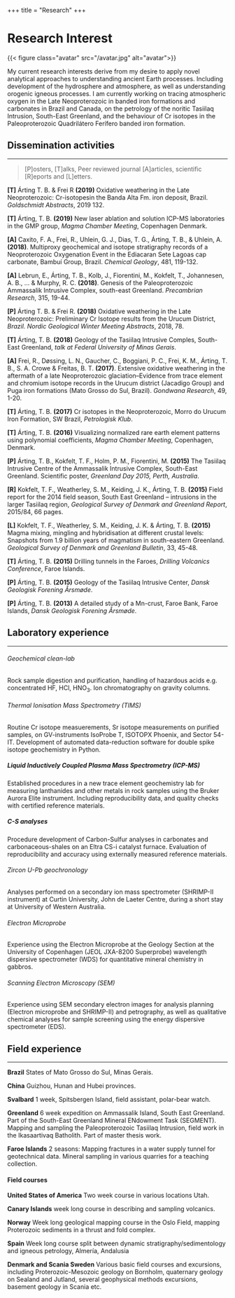 +++
title = "Research"
+++

# Research Interest

{{< figure class="avatar" src="/avatar.jpg" alt="avatar">}}

My current research interests derive from my desire to apply novel analytical approaches to understanding ancient Earth processes. Including development of the hydrosphere and atmosphere, as well as understanding orogenic igneous processes. I am currently working on tracing atmospheric oxygen in the Late Neoproterozoic in banded iron formations and carbonates in Brazil and Canada, on the petrology of the noritic Tasiilaq Intrusion, South-East Greenland, and the behaviour of Cr isotopes in the Paleoproterozoic Quadrilátero Ferífero banded iron formation.


## Dissemination activities

---

>
> [P]osters, [T]alks, Peer reviewed journal [A]articles, scientific [R]eports and [L]etters.
> 

__[T]__ Árting T. B. & Frei R __(2019)__ Oxidative weathering in the Late Neoproterozoic: Cr-isotopesin the Banda Alta Fm. iron deposit, Brazil. _Goldschmidt Abstracts_, 2019 132.

__[T]__ Árting, T. B. __(2019)__ New laser ablation and solution ICP-MS laboratories in the GMP group, _Magma Chamber Meeting_, Copenhagen Denmark. 

__[A]__ Caxito, F. A., Frei, R., Uhlein, G. J., Dias, T. G., Árting, T. B., & Uhlein, A. __(2018)__. Multiproxy geochemical and isotope stratigraphy records of a Neoproterozoic Oxygenation Event in the Ediacaran Sete Lagoas cap carbonate, Bambuí Group, Brazil. _Chemical Geology_, 481, 119-132.

__[A]__ Lebrun, E., Árting, T. B., Kolb, J., Fiorentini, M., Kokfelt, T., Johannesen, A. B., ... & Murphy, R. C. __(2018)__. Genesis of the Paleoproterozoic Ammassalik Intrusive Complex, south-east Greenland. _Precambrian Research_, 315, 19-44.

__[P]__ Árting T. B. & Frei R. __(2018)__ Oxidative weathering in the Late Neoproterozoic: Preliminary Cr Isotope results from the Urucum District, _Brazil. Nordic Geological Winter Meeting Abstracts_, 2018, 78.

__[T]__ Árting, T. B. __(2018)__ Geology of the Tasiilaq Intrusive Comples, South-East Greenland, _talk at Federal University of Minas Gerais_.

__[A]__ Frei, R., Døssing, L. N., Gaucher, C., Boggiani, P. C., Frei, K. M., Árting, T. B., S. A. Crowe & Freitas, B. T. __(2017)__. Extensive oxidative weathering in the aftermath of a late Neoproterozoic glaciation–Evidence from trace element and chromium isotope records in the Urucum district (Jacadigo Group) and Puga iron formations (Mato Grosso do Sul, Brazil). _Gondwana Research_, 49, 1-20.

__[T]__ Árting, T. B. __(2017)__ Cr isotopes in the Neoproterozoic, Morro do Urucum Iron Formation, SW Brazil, _Petrologisk Klub_.

__[T]__ Árting, T. B. __(2016)__ Visualizing normalized rare earth element patterns using polynomial coefficients, _Magma Chamber Meeting_, Copenhagen, Denmark.

__[P]__ Árting, T. B., Kokfelt, T. F., Holm, P. M., Fiorentini, M. __(2015)__ The Tasiilaq Intrusive Centre of the Ammassalik Intrusive Complex, South-East Greenland. Scientific poster, _Greenland Day 2015, Perth, Australia_.

__[R]__ Kokfelt, T. F., Weatherley, S. M., Keiding, J. K., Árting, T. B. __(2015)__ Field report for the 2014 field season, South East Greenland – intrusions in the larger Tasiilaq region, _Geological Survey of Denmark and Greenland Report_, 2015/84, 66 pages.

__[L]__ Kokfelt, T. F., Weatherley, S. M., Keiding, J. K. & Árting, T. B. __(2015)__ Magma mixing, mingling and hybridisation at different crustal levels: Snapshots from 1.9 billion years of magmatism in south-eastern Greenland. _Geological Survey of Denmark and Greenland Bulletin_, 33, 45-48.

__[T]__ Árting, T. B. __(2015)__ Drilling tunnels in the Faroes, _Drilling Volcanics Conference_, Faroe Islands. 

__[P]__ Árting, T. B. __(2015)__ Geology of the Tasiilaq Intrusive Center, _Dansk Geologisk Forening Årsmøde_.

__[P]__ Árting, T. B. __(2013)__ A detailed study of a Mn-crust, Faroe Bank, Faroe Islands, _Dansk Geologisk Forening Årsmøde_.

## Laboratory experience

---

###### Geochemical clean-lab
Rock sample digestion and purification, handling of hazardous acids e.g. concentrated HF, HCl, HNO<sub>3</sub>. Ion chromatography on gravity columns. 

###### Thermal Ionisation Mass Spectrometry (TIMS)
Routine Cr isotope measuerements, Sr isotope measurements on purified samples, on GV-instruments IsoProbe T, ISOTOPX Phoenix, and Sector 54-IT. Development of automated data-reduction software for double spike isotope geochemistry in Python.

##### Liquid Inductively Coupled Plasma Mass Spectrometry (ICP-MS)
Established procedures in a new trace element geochemistry lab for measuring lanthanides and other metals in rock samples using the Bruker Aurora Elite instrument. Including reproducibility data, and quality checks with certified reference materials.

##### C-S analyses
Procedure development of Carbon-Sulfur analyses in carbonates and carbonaceous-shales on an Eltra CS-i catalyst furnace. Evaluation of reproducibility and accuracy using externally measured reference materials.

###### Zircon U-Pb geochronology
Analyses performed on a secondary ion mass spectrometer (SHRIMP-II instrument) at Curtin University, John de Laeter Centre, during a short stay at University of Western Australia.

###### Electron Microprobe
Experience using the Electron Microprobe at the Geology Section at the University of Copenhagen (JEOL JXA-8200 Superprobe) wavelength dispersive spectrometer (WDS) for quantitative mineral chemistry in gabbros.

###### Scanning Electron Microscopy (SEM)
Experience using SEM secondary electron images for analysis planning (Electron microprobe and SHRIMP-II) and petrography, as well as qualitative chemical analyses for sample screening using the energy dispersive spectrometer (EDS).

## Field experience

---

__Brazil__ States of Mato Grosso do Sul, Minas Gerais.

__China__ Guizhou, Hunan and Hubei provinces.

__Svalbard__ 1 week, Spitsbergen Island, field assistant, polar-bear watch.

__Greenland__ 6 week expedition on Ammassalik Island, South East Greenland. Part of the South-East Greenland Mineral ENdowment Task (SEGMENT). Mapping and sampling the Paleoproterozoic Tasiilaq Intrusion, field work in the Ikasaartivaq Batholith. Part of master thesis work.

__Faroe Islands__ 2 seasons: Mapping fractures in a water supply tunnel for geotechnical data. Mineral sampling in various quarries for a teaching collection.

#### Field courses 

__United States of America__ Two week course in various locations Utah.

__Canary Islands__ week long course in describing and sampling volcanics.

__Norway__ Week long geological mapping course in the Oslo Field, mapping Proterozoic sediments in a thrust and fold complex.

__Spain__ Week long course split between dynamic stratigraphy/sedimentology and igneous petrology, Almería, Andalusia

__Denmark and Scania Sweden__ Various basic field courses and excursions, including Proterozoic-Mesozoic geology on Bornholm, quaternary geology on Sealand and Jutland, several geophysical methods excursions, basement geology in Scania etc.

